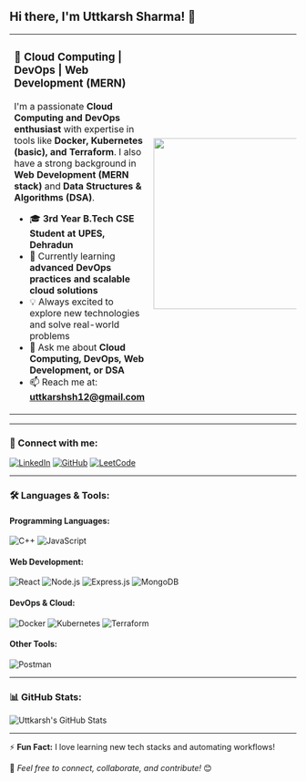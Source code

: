 ## Hi there, I'm Uttkarsh Sharma! 👋

<table>
<tr>
<td>

### 🚀 Cloud Computing | DevOps | Web Development (MERN)

I'm a passionate **Cloud Computing and DevOps enthusiast** with expertise in tools like **Docker, Kubernetes (basic), and Terraform**. I also have a strong background in **Web Development (MERN stack)** and **Data Structures & Algorithms (DSA)**.

- 🎓 **3rd Year B.Tech CSE Student at UPES, Dehradun**
- 🌱 Currently learning **advanced DevOps practices and scalable cloud solutions**
- 💡 Always excited to explore new technologies and solve real-world problems
- 💬 Ask me about **Cloud Computing, DevOps, Web Development, or DSA**
- 📫 Reach me at: **uttkarshsh12@gmail.com**

</td>
<td>
<img src="https://strangebee.com/wp-content/uploads/2024/08/AWS-Azure2-opt.gif" width="300" />
</td>
</tr>
</table>

---

### 🔗 Connect with me:
[![LinkedIn](https://img.shields.io/badge/LinkedIn-blue?style=for-the-badge&logo=linkedin&logoColor=white&link=https://www.linkedin.com/in/uttkarsh-sharma16/)](https://www.linkedin.com/in/uttkarsh-sharma16/)
[![GitHub](https://img.shields.io/badge/GitHub-black?style=for-the-badge&logo=github)](https://github.com/UttkarshSharma)
[![LeetCode](https://img.shields.io/badge/LeetCode-orange?style=for-the-badge&logo=leetcode&logoColor=white&link=https://leetcode.com/u/Uttkarsh_16/)](https://leetcode.com/u/Uttkarsh_16/)

---

### 🛠 Languages & Tools:

#### **Programming Languages:**
![C++](https://img.shields.io/badge/C++-blue?style=for-the-badge&logo=c%2B%2B&logoColor=white&size=large)
![JavaScript](https://img.shields.io/badge/JavaScript-yellow?style=for-the-badge&logo=javascript&logoColor=white&size=large)

#### **Web Development:**
![React](https://img.shields.io/badge/React-blue?style=for-the-badge&logo=react&logoColor=white&size=large)
![Node.js](https://img.shields.io/badge/Node.js-green?style=for-the-badge&logo=node.js&logoColor=white&size=large)
![Express.js](https://img.shields.io/badge/Express.js-lightgrey?style=for-the-badge&logo=express&logoColor=white&size=large)
![MongoDB](https://img.shields.io/badge/MongoDB-darkgreen?style=for-the-badge&logo=mongodb&logoColor=white&size=large)

#### **DevOps & Cloud:**
![Docker](https://img.shields.io/badge/Docker-blue?style=for-the-badge&logo=docker&logoColor=white&size=large)
![Kubernetes](https://img.shields.io/badge/Kubernetes-blue?style=for-the-badge&logo=kubernetes&logoColor=white&size=large)
![Terraform](https://img.shields.io/badge/Terraform-purple?style=for-the-badge&logo=terraform&logoColor=white&size=large)

#### **Other Tools:**
![Postman](https://img.shields.io/badge/Postman-orange?style=for-the-badge&logo=postman&logoColor=white&size=large)

---

### 📊 GitHub Stats:
![Uttkarsh's GitHub Stats](https://github-readme-stats.vercel.app/api?username=Uttkarshsh&show_icons=true&theme=radical&cache_seconds=1)


---

⚡ **Fun Fact:** I love learning new tech stacks and automating workflows!

📌 _Feel free to connect, collaborate, and contribute!_ 😊
